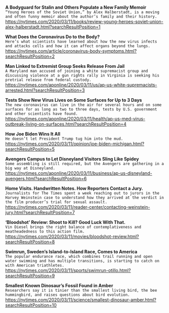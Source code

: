 **A Bodyguard for Stalin and Others Populate a New Family Memoir**\
`“Young Heroes of the Soviet Union,” by Alex Halberstadt, is a moving and often funny memoir about the author’s family and their history.`\
https://nytimes.com/2020/03/11/books/review-young-heroes-soviet-union-alex-halberstadt.html?searchResultPosition=1

**What Does the Coronavirus Do to the Body?**\
`Here’s what scientists have learned about how the new virus infects and attacks cells and how it can affect organs beyond the lungs.`\
https://nytimes.com/article/coronavirus-body-symptoms.html?searchResultPosition=2

**Man Linked to Extremist Group Seeks Release From Jail**\
`A Maryland man accused of joining a white supremacist group and discussing violence at a gun rights rally in Virginia is seeking his pretrial release from federal custody.`\
https://nytimes.com/aponline/2020/03/11/us/ap-us-white-supremacists-arrested.html?searchResultPosition=3

**Tests Show New Virus Lives on Some Surfaces for Up to 3 Days**\
`The new coronavirus can live in the air for several hours and on some surfaces for as long as two to three days, tests by U.S. government and other scientists have found.`\
https://nytimes.com/aponline/2020/03/11/health/ap-us-med-virus-outbreak-living-on-surfaces.html?searchResultPosition=4

**How Joe Biden Wins It All**\
`He doesn’t let President Trump tug him into the mud.`\
https://nytimes.com/2020/03/11/opinion/joe-biden-michigan.html?searchResultPosition=5

**Avengers Campus to Let Disneyland Visitors Sling Like Spidey**\
`Some assembling is still required, but the Avengers are gathering in a big way at Disneyland.`\
https://nytimes.com/aponline/2020/03/11/business/ap-us-disneyland-avengers.html?searchResultPosition=6

**Home Visits. Handwritten Notes. How Reporters Contact a Jury.**\
`Journalists for The Times spent a week reaching out to jurors in the Harvey Weinstein case to understand how they arrived at the verdict in the film producer’s trial for sexual assault.`\
https://nytimes.com/2020/03/11/reader-center/contacting-weinstein-jury.html?searchResultPosition=7

**‘Bloodshot’ Review: Shoot to Kill? Good Luck With That.**\
`Vin Diesel brings the right balance of contemplativeness and meatheadedness to this action film.`\
https://nytimes.com/2020/03/11/movies/bloodshot-review.html?searchResultPosition=8

**Swimrun, Sweden’s Island-to-Island Race, Comes to America**\
`The popular endurance race, which combines trail running and open water swimming and has multiple transitions, is starting to catch on with American triathletes.`\
https://nytimes.com/2020/03/11/sports/swimrun-otillo.html?searchResultPosition=9

**Smallest Known Dinosaur’s Fossil Found in Amber**\
`Researchers say it is tinier than the smallest living bird, the bee hummingbird, and raises questions about bird evolution.`\
https://nytimes.com/2020/03/11/science/smallest-dinosaur-amber.html?searchResultPosition=10

